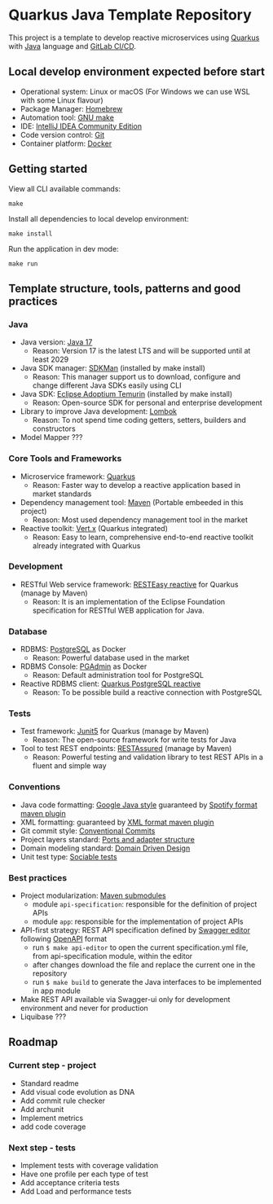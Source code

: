 # Quarkus Java Template Repository

This project is a template to develop reactive microservices using [Quarkus](https://quarkus.io/) with [Java](https://docs.oracle.com/en/java/javase/index.html) language and [GitLab CI/CD](https://docs.gitlab.com/ee/ci/).

## Local develop environment expected before start

- Operational system: Linux or macOS (For Windows we can use WSL with some Linux flavour)
- Package Manager: [Homebrew](https://brew.sh/)
- Automation tool: [GNU make](https://www.gnu.org/software/make/manual/make.html) 
- IDE: [IntelliJ IDEA Community Edition](https://www.jetbrains.com/idea/download/?section=mac)
- Code version control: [Git](https://git-scm.com/)
- Container platform: [Docker](https://www.docker.com/)

## Getting started

View all CLI available commands:
```shell script
make
```

Install all dependencies to local develop environment:
```shell script
make install
```

Run the application in dev mode:
```shell script
make run
```

## Template structure, tools, patterns and good practices

### Java 
- Java version: [Java 17](https://jdk.java.net/17/)
  - Reason: Version 17 is the latest LTS and will be supported until at least 2029 
- Java SDK manager: [SDKMan](https://sdkman.io/) (installed by make install)
  - Reason: This manager support us to download, configure and change different Java SDKs easily using CLI
- Java SDK: [Eclipse Adoptium Temurin](https://adoptium.net/) (installed by make install)
  - Reason: Open-source SDK for personal and enterprise development
- Library to improve Java development: [Lombok](https://projectlombok.org/)
  - Reason: To not spend time coding getters, setters, builders and constructors 
- Model Mapper ???

### Core Tools and Frameworks
- Microservice framework: [Quarkus](https://quarkus.io/)
  - Reason: Faster way to develop a reactive application based in market standards  
- Dependency management tool: [Maven](https://maven.apache.org/) (Portable embeeded in this project)
  - Reason: Most used dependency management tool in the market
- Reactive toolkit: [Vert.x](https://vertx.io/) (Quarkus integrated)
  - Reason: Easy to learn, comprehensive end-to-end reactive toolkit already integrated with Quarkus 

### Development
- RESTful Web service framework: [RESTEasy reactive](https://jakarta.ee/specifications/restful-ws/3.1/jakarta-restful-ws-spec-3.1.html) for Quarkus (manage by Maven)
  - Reason: It is an implementation of the Eclipse Foundation specification for RESTful WEB application for Java.

### Database
- RDBMS: [PostgreSQL](https://www.postgresql.org/) as Docker
  - Reason: Powerful database used in the market
- RDBMS Console: [PGAdmin](https://www.pgadmin.org/) as Docker
  - Reason: Default administration tool for PostgreSQL
- Reactive RDBMS client: [Quarkus PostgreSQL reactive](https://quarkus.io/extensions/io.quarkus/quarkus-reactive-pg-client)
  - Reason: To be possible build a reactive connection with PostgreSQL

### Tests
- Test framework: [Junit5](https://junit.org/junit5/) for Quarkus (manage by Maven)
  - Reason: The open-source framework for write tests for Java
- Tool to test REST endpoints: [RESTAssured](https://rest-assured.io/) (manage by Maven)
  - Reason: Powerful testing and validation library to test REST APIs in a fluent and simple way

### Conventions
- Java code formatting: [Google Java style](https://google.github.io/styleguide/javaguide.html) guaranteed by [Spotify format maven plugin](https://github.com/spotify/fmt-maven-plugin)
- XML formatting: guaranteed by [XML format maven plugin](https://acegi.github.io/xml-format-maven-plugin/)
- Git commit style: [Conventional Commits](https://www.conventionalcommits.org/)
- Project layers standard: [Ports and adapter structure](https://en.wikipedia.org/wiki/Hexagonal_architecture_(software))
- Domain modeling standard: [Domain Driven Design](https://en.wikipedia.org/wiki/Domain-driven_design) 
- Unit test type: [Sociable tests](https://martinfowler.com/bliki/UnitTest.html)

### Best practices
- Project modularization: [Maven submodules](https://maven.apache.org/guides/mini/guide-multiple-modules.html)
  - module ``api-specification``: responsible for the definition of project APIs
  - module ``app``: responsible for the implementation of project APIs
- API-first strategy: REST API specification defined by [Swagger editor](https://swagger.io/tools/swagger-editor/) following [OpenAPI](https://www.openapis.org/) format
  - run ``$ make api-editor`` to open the current specification.yml file, from api-specification module, within the editor 
  - after changes download the file and replace the current one in the repository
  - run ``$ make build`` to generate the Java interfaces to be implemented in app module
- Make REST API available via Swagger-ui only for development environment and never for production
- Liquibase ???

## Roadmap

### Current step - project
- Standard readme
- Add visual code evolution as DNA
- Add commit rule checker
- Add archunit
- Implement metrics
- add code coverage

### Next step - tests
- Implement tests with coverage validation
- Have one profile per each type of test
- Add acceptance criteria tests
- Add Load and performance tests
